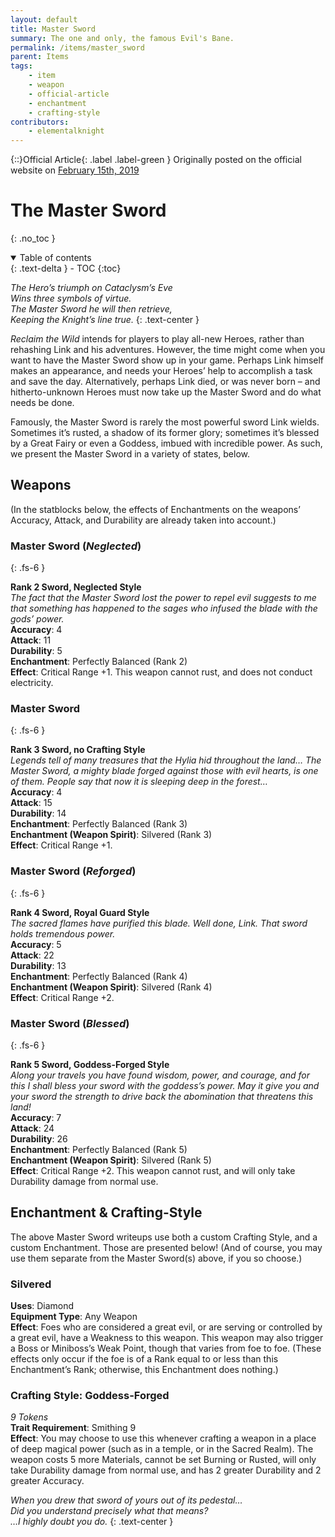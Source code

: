 ```yaml
---
layout: default
title: Master Sword
summary: The one and only, the famous Evil's Bane.
permalink: /items/master_sword
parent: Items
tags:
    - item
    - weapon
    - official-article
    - enchantment
    - crafting-style
contributors:
    - elementalknight
---
```


{::}Official Article{: .label .label-green } Originally posted on the official website on [February 15th, 2019](https://reclaimthewild.net/index.php/2019/02/15/post-idea-master-sword/)

# The Master Sword
{: .no_toc }

<details open markdown="block">
  <summary>
    Table of contents
  </summary>
  {: .text-delta }
- TOC
{:toc}
</details>

*The Hero’s triumph on Cataclysm’s Eve*  
*Wins three symbols of virtue.*  
*The Master Sword he will then retrieve,*  
*Keeping the Knight’s line true.*
{: .text-center }

*Reclaim the Wild* intends for players to play all-new Heroes, rather than rehashing Link and his adventures. However, the time might come when you want to have the Master Sword show up in your game. Perhaps Link himself makes an appearance, and needs your Heroes’ help to accomplish a task and save the day. Alternatively, perhaps Link died, or was never born – and hitherto-unknown Heroes must now take up the Master Sword and do what needs be done.

Famously, the Master Sword is rarely the most powerful sword Link wields. Sometimes it’s rusted, a shadow of its former glory; sometimes it’s blessed by a Great Fairy or even a Goddess, imbued with incredible power. As such, we present the Master Sword in a variety of states, below.

## Weapons

(In the statblocks below, the effects of Enchantments on the weapons’ Accuracy, Attack, and Durability are already taken into account.)

### Master Sword (*Neglected*)
{: .fs-6 }

**Rank 2 Sword, Neglected Style**  
*The fact that the Master Sword lost the power to repel evil suggests to me that something has happened to the sages who infused the blade with the gods’ power.*  
**Accuracy**: 4  
**Attack**: 11  
**Durability**: 5  
**Enchantment**: Perfectly Balanced (Rank 2)  
**Effect**: Critical Range +1. This weapon cannot rust, and does not conduct electricity. 

### Master Sword
{: .fs-6 }

**Rank 3 Sword, no Crafting Style**  
*Legends tell of many treasures that the Hylia hid throughout the land… The Master Sword, a mighty blade forged against those with evil hearts, is one of them. People say that now it is sleeping deep in the forest…*  
**Accuracy**: 4  
**Attack**: 15  
**Durability**: 14  
**Enchantment**: Perfectly Balanced (Rank 3)  
**Enchantment (Weapon Spirit)**: Silvered (Rank 3)  
**Effect**: Critical Range +1.

### Master Sword (*Reforged*)
{: .fs-6 }

**Rank 4 Sword, Royal Guard Style**  
*The sacred flames have purified this blade. Well done, Link. That sword holds tremendous power.*  
**Accuracy**: 5  
**Attack**: 22  
**Durability**: 13  
**Enchantment**: Perfectly Balanced (Rank 4)  
**Enchantment (Weapon Spirit)**: Silvered (Rank 4)  
**Effect**: Critical Range +2.

### Master Sword (*Blessed*)
{: .fs-6 }

**Rank 5 Sword, Goddess-Forged Style**  
*Along your travels you have found wisdom, power, and courage, and for this I shall bless your sword with the goddess’s power. May it give you and your sword the strength to drive back the abomination that threatens this land!*  
**Accuracy**: 7  
**Attack**: 24  
**Durability**: 26  
**Enchantment**: Perfectly Balanced (Rank 5)  
**Enchantment (Weapon Spirit)**: Silvered (Rank 5)  
**Effect**: Critical Range +2. This weapon cannot rust, and will only take Durability damage from normal use.

## Enchantment & Crafting-Style

The above Master Sword writeups use both a custom Crafting Style, and a custom Enchantment. Those are presented below! (And of course, you may use them separate from the Master Sword(s) above, if you so choose.)

### Silvered
**Uses**: Diamond  
**Equipment Type**: Any Weapon  
**Effect**: Foes who are considered a great evil, or are serving or controlled by a great evil, have a Weakness to this weapon. This weapon may also trigger a Boss or Miniboss’s Weak Point, though that varies from foe to foe. (These effects only occur if the foe is of a Rank equal to or less than this Enchantment’s Rank; otherwise, this Enchantment does nothing.)

### Crafting Style: Goddess-Forged
*9 Tokens*  
**Trait Requirement**: Smithing 9  
**Effect**: You may choose to use this whenever crafting a weapon in a place of deep magical power (such as in a temple, or in the Sacred Realm). The weapon costs 5 more Materials, cannot be set Burning or Rusted, will only take Durability damage from normal use, and has 2 greater Durability and 2 greater Accuracy.

*When you drew that sword of yours out of its pedestal…*  
*Did you understand precisely what that means?*  
*…I highly doubt you do.*
{: .text-center }